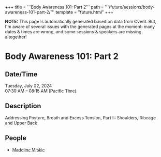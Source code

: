 +++
title = '''Body Awareness 101: Part 2'''
path = '''/future/sessions/body-awareness-101-part-2/'''
template = "future.html"
+++

<p class="todo">
<strong>NOTE:</strong> This page is automatically generated based on data from Cvent.
But, I'm aware of several issues with the generated pages at the moment:
many dates & times are wrong, and some sessions & speakers are missing altogether!
</p>

<h1>Body Awareness 101: Part 2</h1>
<h2>Date/Time</h2>
<p>Tuesday, July 02, 2024<br>
07:30 AM – 08:15 AM (Pacific Time)</p>
<h2>Description</h2>
Addressing Posture, Breath and Excess Tension, Part II: Shoulders, Ribcage and Upper Back
<h2>People</h2>
<ul><li><a href="/future/speakers/madeline-miskie/">Madeline Miskie</a></li></ul>


